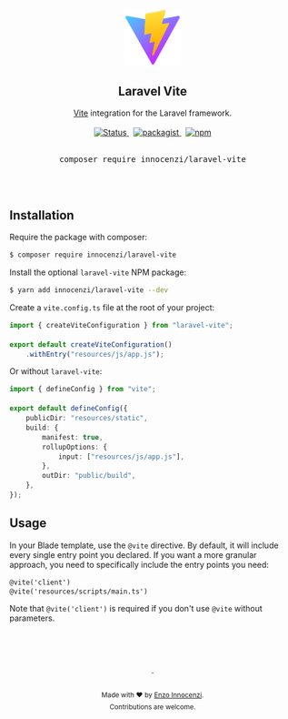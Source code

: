 <p align="center">
  <br />
  <a href="https://github.com/innocenzi/laravel-vite">
    <img width="100" src="./.github/assets/logo.svg" alt="Logo of Vite">
  </a>
  <br />
</p>

<h2 align="center">Laravel Vite</h2>

<p align="center">
  <a href="https://vitejs.dev">Vite</a> integration for the Laravel framework.
  <br />
  <br />
  <a href="https://github.com/innocenzi/laravel-vite/actions?query=workflow%3Atests">
    <img alt="Status" src="https://github.com/innocenzi/laravel-vite/workflows/tests/badge.svg">
  </a>
  <span>&nbsp;</span>
  <a href="https://packagist.org/packages/innocenzi/laravel-vite">
    <img alt="packagist" src="https://img.shields.io/packagist/v/innocenzi/laravel-vite">
  </a>
  <span>&nbsp;</span>
  <a href="https://www.npmjs.com/package/laravel-vite">
    <img alt="npm" src="https://img.shields.io/npm/v/laravel-vite">
  </a>
  <br />
  <br />
  <pre align="center">composer require innocenzi/laravel-vite</pre>
</p>
<br />
<br />

## Installation

Require the package with composer:

```bash
$ composer require innocenzi/laravel-vite
```

Install the optional `laravel-vite` NPM package:

```bash
$ yarn add innocenzi/laravel-vite --dev
```

Create a `vite.config.ts` file at the root of your project:

<!-- prettier-ignore -->
```ts
import { createViteConfiguration } from "laravel-vite";

export default createViteConfiguration()
    .withEntry("resources/js/app.js");
```

Or without `laravel-vite`:

```ts
import { defineConfig } from "vite";

export default defineConfig({
    publicDir: "resources/static",
    build: {
        manifest: true,
        rollupOptions: {
            input: ["resources/js/app.js"],
        },
        outDir: "public/build",
    },
});
```

## Usage

In your Blade template, use the `@vite` directive. By default, it will include every single entry point you declared. If you want a more granular approach, you need to specifically include the entry points you need:

```blade
@vite('client')
@vite('resources/scripts/main.ts')
```

Note that `@vite('client')` is required if you don't use `@vite` without parameters.

<br />
<p align="center">
  <br />
  <br />
  ·
  <br />
  <br />
  <sub>Made with ❤︎ by <a href="https://github.com/enzoinnocenzi">Enzo Innocenzi</a>. <br />
  Contributions are welcome.
</p>

